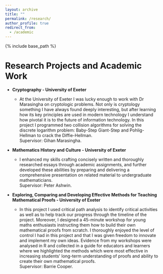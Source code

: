 ```yaml
---
layout: archive
title: ""
permalink: /research/
author_profile: true
redirect_from:
  - /academic
---
```

{% include base_path %}

Research Projects and Academic Work
=====

* __Cryptography - University of Exeter__
   * At the University of Exeter I was lucky enough to work with Dr Marasingha on cryptologic problems. Not only is cryptology something I have always found deeply interesting, but after learning how its key principles are used in modern technology I understand how pivotal it is to the future of information technology. In this project I programmed two collision algorithms for solving the discrete logarithm problem: Baby-Step Giant-Step and Pohlig-Hellman to crack the Diffie-Hellman.
<br> Supervisor: Gihan Marasingha. 

* __Mathematics History and Culture - University of Exeter__
  * I enhanced my skills crafting concisely written and thoroughly researched essays through academic assignments, and further developed these abilities by preparing and delivering a comprehensive presentation on related material to undergraduate mathematicians. 
 <br> Supervisor: Peter Ashwin. 

* __Exploring, Comparing and Developing Effective Methods for Teaching Mathematical Proofs - University of Exeter__
   * In this project I used critical path analysis to identify critical activities as well as to help track our progress through the timeline of the project. Moreover, I designed a 45-minute workshop for young maths enthusiasts instructing them how to build their own mathematical proofs from scratch. I thoroughly enjoyed the level of control I had in this project and that I was given freedom to innovate and implement my own ideas. Evidence from my workshops were analysed in R and collected in a guide for educators and learners where we highlighted the methods which were most effective in increasing students' long-term understanding of proofs and ability to create their own mathematical proofs.
<br> Supervisor: Barrie Cooper. 
